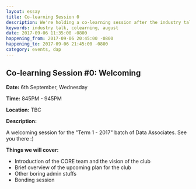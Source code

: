 ```yaml
---
layout: essay
title: Co-learning Session 0
description: We're holding a co-learning session after the industry talk for our Data Associates in the Data Associates Program (DAP).
keywords: industry talk, colearning, august
date: 2017-09-06 11:35:00 -0800
happening_from: 2017-09-06 20:45:00 -0800
happening_to: 2017-09-06 21:45:00 -0800
category: events, dap
---
```


## Co-learning Session #0: Welcoming

**Date:** 6th September, Wednesday

**Time:** 845PM - 945PM

**Location:** TBC

**Description:**

A welcoming session for the "Term 1 - 2017" batch of Data Associates. See you there :)


**Things we will cover:**

- Introduction of the CORE team and the vision of the club
- Brief overview of the upcoming plan for the club
- Other boring admin stuffs
- Bonding session
